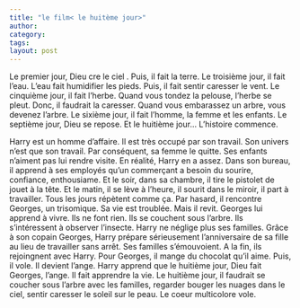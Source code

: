```yaml
---
title: "le film< le huitème jour>"
author:
category: 
tags: 
layout: post
---
```

Le premier jour, Dieu cre le ciel . Puis, il fait la terre.
Le troisième jour, il fait l’eau. L’eau fait humidifier les pieds.
Puis, il fait sentir caresser le vent.
Le cinquième jour, il fait l’herbe. Quand vous tondez la pelouse, l’herbe se pleut. Donc, il faudrait la caresser. Quand vous embarassez un arbre, vous devenez l’arbre.
Le sixième jour, il fait l’homme, la femme et les enfants.
Le septième jour, Dieu se repose.
Et le huitième jour…
L’histoire commence.

Harry est un homme d’affaire. Il est très occupé par son travail. Son univers n’est que son travail. Par conséquent, sa femme le quitte. Ses enfants n’aiment pas lui rendre visite. En réalité, Harry en a assez. Dans son bureau, il apprend à ses employés qu’un commerçant a besoin du sourire, confiance, enthousiame. Et le soir, dans sa chambre, il tire le pistolet de jouet à la tête. Et le matin, il se lève à l’heure, il sourit dans le miroir, il part à travailler. Tous les jours répètent comme ça.
Par hasard, il rencontre Georges, un trisomique. Sa vie est troublée. Mais il revit. Georges lui apprend à vivre. Ils ne font rien. Ils se couchent sous l’arbre. Ils s’intéressent à observer l’insecte. Harry ne néglige plus ses familles. Grâce à son copain Georges, Harry prépare sérieusement l’anniversaire de sa fille au lieu de travailler sans arrêt. Ses familles s’émouvoient. A la fin, ils rejoingnent avec Harry.
Pour Georges, il mange du chocolat qu’il aime. Puis, il vole. Il devient l’ange.
Harry apprend que le huitième jour, Dieu fait Georges, l’ange. Il fait apprendre la vie. Le huitième jour, il faudrait se coucher sous l’arbre avec les familles, regarder bouger les nuages dans le ciel, sentir caresser le soleil sur le peau. Le coeur multicolore vole.

